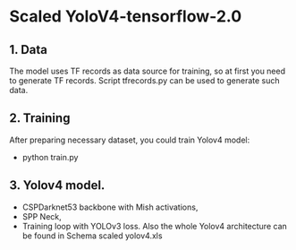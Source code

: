 # Scaled YoloV4-tensorflow-2.0

## 1. Data
The model uses TF records as data source for training, so at first you need to generate TF records. Script tfrecords.py can be used to generate such data.

## 2. Training
After preparing necessary dataset, you could train Yolov4 model:
- python train.py

## 3. Yolov4 model.
- CSPDarknet53 backbone with Mish activations,
- SPP Neck,
- Training loop with YOLOv3 loss.
Also the whole Yolov4 architecture can be found in Schema scaled yolov4.xls
